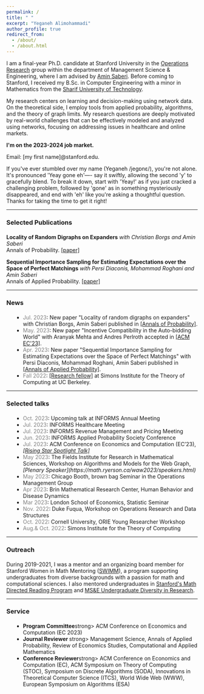 ```yaml
---
permalink: /
title: " "
excerpt: "Yeganeh Alimohammadi"
author_profile: true
redirect_from: 
  - /about/
  - /about.html
---
```


I am a final-year Ph.D. candidate at Stanford University in the  [Operations Research](https://or.stanford.edu/) group within the department of Management Science & Engineering, where I am advised by [Amin Saberi](http://stanford.edu/~saberi/). 
Before coming to Stanford, I received my B.Sc. in Computer Engineering with a minor in Mathematics from the [Sharif University of Technology](http://www.en.sharif.edu/).




My research centers on learning and decision-making using network data. On the theoretical side, I employ tools from applied probability, algorithms, and the theory of graph limits.
My research questions are deeply motivated by real-world challenges that can be effectively modeled and analyzed using networks, focusing on addressing issues in healthcare and online markets.


**I'm on the 2023-2024 job market.**

Email: \[my first name\]@stanford.edu.

If you've ever stumbled over my name (Yeganeh /jegɒnɛ/), you're not alone. It's pronounced 'Yeay gone eh'—- say it swiftly, allowing the second 'y' to gracefully blend. To break it down, start with 'Yeay!' as if you just cracked a challenging problem, followed by 'gone' as in something mysteriously disappeared, and end with 'eh' like you're asking a thoughtful question. Thanks for taking the time to get it right!

---

### Selected Publications
<div style="margin-bottom: 20px;"></div>

**Locality of Random Digraphs on Expanders**
*with Christian Borgs and Amin Saberi*\
Annals of Probability. [\[paper\]](https://projecteuclid.org/journals/annals-of-probability/volume-51/issue-4/Locality-of-random-digraphs-on-expanders/10.1214/22-AOP1618.short)

**Sequential Importance Sampling for Estimating Expectations over the Space of Perfect Matchings**
*with Persi Diaconis, Mohammad Roghani and Amin Saberi*\
Annals of Applied Probability. [\[paper\]](https://projecteuclid.org/journals/annals-of-applied-probability/volume-33/issue-2/Sequential-importance-sampling-for-estimating-expectations-over-the-space-of/10.1214/22-AAP1834.short)

---

### News
<div style="margin-bottom: 20px;"></div>
<div style="margin-left: 20px;"> 
     <ul>
<li> <span style="color: gray">Jul. 2023</span>: New paper "Locality of random digraphs on expanders" with Christian Borgs, Amin Saberi published in <a href="https://projecteuclid.org/journals/annals-of-probability/volume-51/issue-4/Locality-of-random-digraphs-on-expanders/10.1214/22-AOP1618.short">[Annals of Probability]</a>.</li>
<li> <span style="color: gray">May. 2023</span>: New paper "Incentive Compatibility in the Auto-bidding World" with Aranyak Mehta and Andres Perlroth accepted in <a href="https://yalimohammadi.github.io/files/Auto_bidding_is_not_IC_jul7.pdf">[ACM EC'23]</a>.</li>
<li> <span style="color: gray">Apr. 2023</span>: New paper "Sequential Importance Sampling for Estimating Expectations over the Space of Perfect Matchings" with Persi Diaconis, Mohammad Roghani, Amin Saberi published in <a href="[https://yalimohammadi.github.io/files/Auto_bidding_is_not_IC_jul7.pdf](https://projecteuclid.org/journals/annals-of-applied-probability/volume-33/issue-2/Sequential-importance-sampling-for-estimating-expectations-over-the-space-of/10.1214/22-AAP1834.short)">[Annals of Applied Probability]</a>. </li>
<li> <span style="color: gray">Fall 2022</span>: <a href="https://simons.berkeley.edu/programs/graph2022">[Research fellow]</a> at Simons Institute for the Theory of Computing at UC Berkeley.</li>
     </ul>
</div>

---

### Selected talks
<div style="margin-bottom: 20px;"></div>
<div style="margin-left: 20px;"> 
    <ul>
<li><span style="color: gray">Oct. 2023</span>: Upcoming talk at INFORMS Annual Meeting</li>
<li><span style="color: gray">Jul. 2023</span>: INFORMS Healthcare Meeting</li>
<li><span style="color: gray">Jul. 2023</span>: INFORMS Revenue Management and Pricing Meeting</li>
<li><span style="color: gray">Jun. 2023</span>: INFORMS Applied Probability Society Conference</li>
<li> <span style="color: gray">Jul. 2023</span>: ACM Conference on Economics and Computation (EC’23), <em> <a href="https://sites.google.com/view/ecgiw23/schedule">[Rising Star Spotlight Talk]</a> </em></li>
<li><span style="color: gray">May 2023</span>:  The Fields Institute for Research in Mathematical Sciences, Workshop on Algorithms and Models for the Web Graph,  <em>[Plenary Speaker](https://math.ryerson.ca/waw2023/speakers.html) </em></li>
<li><span style="color: gray">May 2023</span>: Chicago Booth, brown bag Seminar in the Operations Management Group</li>
<li><span style="color: gray">Apr 2023</span>: Brin Mathematical Research Center, Human Behavior and Disease Dynamics </li>
<li> <span style="color: gray">Mar 2023</span>: London School of Economics, Statistic Seminar </li>
<li><span style="color: gray">Nov. 2022</span>: Duke Fuqua, Workshop on Operations Research and Data Structures</li>
<li><span style="color: gray">Oct. 2022</span>: Cornell University, ORIE Young Researcher Workshop </li>
<li> <span style="color: gray">Aug.& Oct. 2022</span>: Simons Institute for the Theory of Computing </li>
    </ul>
</div>


---

### Outreach
<div style="margin-bottom: 20px;"></div>

During 2019-2021, I was a mentor and an organizing board member for Stanford Women in Math Mentoring  ([SWIMM](http://swimm.stanford.edu/)), a program supporting undergraduates from diverse backgrounds with a passion for math and computational sciences. I also mentored undergraduates in [Stanford's Math Directed Reading Program](https://mathdrp.stanford.edu/) and [MS&E Undergraduate Diversity in Research](https://sites.google.com/stanford.edu/msande-inclusion/diversity-in-research?authuser=0). 

---

### Service
<div style="margin-bottom: 20px;"></div>

<div style="margin-left: 20px;"> 
  <ul>
  <li><strong>Program Committee</strong>strong> ACM Conference on Economics and Computation (EC 2023)</li>
<li> <strong>Journal Reviewer </strong>strong> Management Science,  Annals of Applied Probability, Review of Economics Studies, Computational and Applied Mathematics </li>
<li><strong>Conference Reviewer</strong>strong>  ACM Conference on Economics and Computation (EC), ACM Symposium on Theory of Computing (STOC), Symposium on Discrete Algorithms (SODA), Innovations in Theoretical Computer Science (ITCS), World Wide Web (WWW), European Symposium on Algorithms (ESA)</li>
  </ul>
</div>
